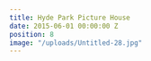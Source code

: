 ```yaml
---
title: Hyde Park Picture House
date: 2015-06-01 00:00:00 Z
position: 8
image: "/uploads/Untitled-28.jpg"
---
```


